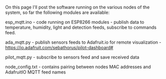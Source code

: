 On this page I'll post the software running on the various nodes of the system, so far the following modules are available:

esp_mqtt.ino - code running on ESP8266 modules - publish data to temperature, humidity, light and detection feeds, subscribe to commands feed.

ada_mqtt.py - publish sensors feeds to Adafruit.io for remote visualization - https://io.adafruit.com/sebathorus/pilot-dashboard#

pilot_mqtt.py - subscribe to sensors feed and save received data

node_config.txt - contains pairing between nodes MAC addresses and AdafruitIO MQTT feed names
